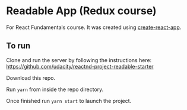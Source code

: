 # Readable App (Redux course)

For React Fundamentals course. It was created using [create-react-app]( https://github.com/facebookincubator/create-react-app/blob/master/packages/react-scripts/template/README.md ).

## To run

Clone and run the server by following the instructions here: https://github.com/udacity/reactnd-project-readable-starter

Download this repo.

Run `yarn` from inside the repo directory.

Once finished run `yarn start` to launch the project.
